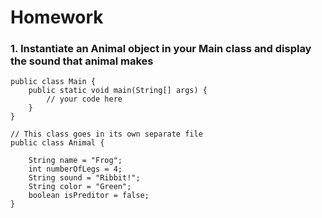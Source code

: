 # Homework

### 1. Instantiate an Animal object in your Main class and display the sound that animal makes
```
public class Main {
    public static void main(String[] args) {
        // your code here
    }
}

// This class goes in its own separate file
public class Animal {

    String name = "Frog";
    int numberOfLegs = 4;
    String sound = "Ribbit!";
    String color = "Green";
    boolean isPreditor = false;
}

```

